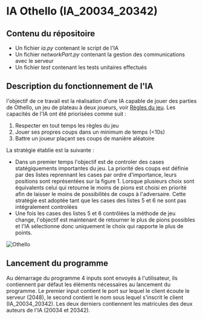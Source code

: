 # IA Othello (IA_20034_20342)

## Contenu du répositoire 
* Un fichier *ia.py* contenant le script de l'IA 
* Un fichier *networkPart.py* contenant la gestion des communications avec le serveur
* Un fichier *test* contenant les tests unitaires effectués

## Description du fonctionnement de l'IA

l'objectif de ce travail est la réalisation d'une IA capable de jouer des parties de Othello, un jeu de plateau à deux joueurs, voir [Règles du jeu](https://www.ffothello.org/othello/regles-du-jeu/).
Les capacités de l'IA ont été priorisées comme suit : 
1. Respecter en tout temps les règles du jeu
2. Jouer ses propres coups dans un minimum de temps (<10s)
3. Battre un joueur plaçant ses coups de manière aléatoire 


La stratégie établie est la suivante :
- Dans un premier temps l'objectif est de controler des cases statégiquements importantes du jeu. La priorité des coups est définie par des listes reprennant les cases par ordre d'importance, leurs positions sont représentées sur la figure 1. Lorsque plusieurs choix sont équivalents celui qui retourne le moins de pions est choisi en priorité afin de laisser le moins de possibilités de coups à l'adversaire. Cette stratégie est adoptée tant que les cases des listes 5 et 6 ne sont pas intégralement controlées 
- Une fois les cases des listes 5 et 6 contrôlées la méthode de jeu change, l'objectif est maintenant de retourner le plus de pions possibles et l'IA sélectionne donc uniquement le choix qui rapporte le plus de points.
 

![Othello](https://user-images.githubusercontent.com/99732004/167264240-cfc4e1be-51b6-4b25-9800-9d3ae33bb71e.png)

## Lancement du programme

Au démarrage du programme 4 inputs sont envoyés à l'utilisateur, ils contiennent par défaut les éléments nécessaires au lancement du programme.
Le premier input contient le port sur lequel le client écoute le serveur (2048), le second contient le nom sous lequel s'inscrit le client (IA_20034_20342). Les deux derniers contiennent les matricules des deux auteurs de l'IA (20034 et 20342).




